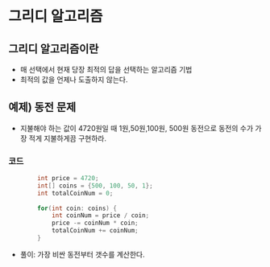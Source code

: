 # 그리디 알고리즘

## 그리디 알고리즘이란
* 매 선택에서 현재 당장 최적의 답을 선택하는 알고리즘 기법
* 최적의 값을 언제나 도출하지 않는다.


## 예제) 동전 문제
* 지불해야 하는 값이 4720원일 때 1원,50원,100원, 500원 동전으로 동전의 수가 가장 적게 지불하게끔 구현하라.

### 코드 
``` java
 		int price = 4720;
		int[] coins = {500, 100, 50, 1};
		int totalCoinNum = 0;
		
		for(int coin: coins) {
			int coinNum = price / coin;
			price -= coinNum * coin;
			totalCoinNum += coinNum;
		}

 ```
 *  풀이: 가장 비싼 동전부터 갯수를 계산한다.


 